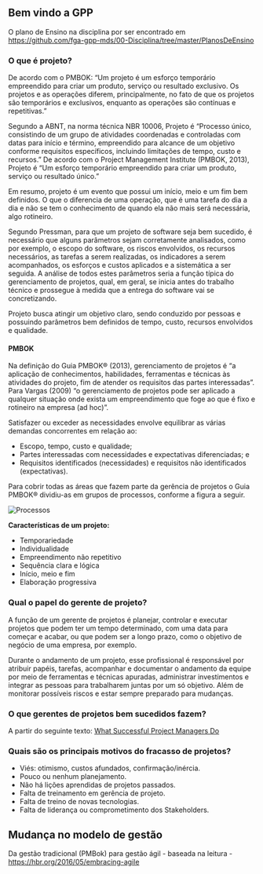 ## Bem vindo a GPP

O plano de Ensino na disciplina por ser encontrado em https://github.com/fga-gpp-mds/00-Disciplina/tree/master/PlanosDeEnsino

### O que é projeto?

De acordo com o PMBOK: “Um projeto é um esforço temporário empreendido para criar um produto, serviço ou resultado exclusivo. Os projetos e as operações diferem, principalmente, no fato de que os projetos são temporários e exclusivos, enquanto as operações são contínuas e repetitivas.”

Segundo a ABNT, na norma técnica NBR 10006, Projeto é “Processo único, consistindo de um grupo de atividades coordenadas e controladas com datas para início e término, empreendido para alcance de um objetivo conforme requisitos específicos, incluindo limitações de tempo, custo e recursos.” De acordo com o Project Management Institute (PMBOK, 2013), Projeto é “Um esforço temporário empreendido para criar um produto, serviço ou resultado único.”

Em resumo, projeto é um evento que possui um início, meio e um fim bem definidos. O que o diferencia de uma operação,  que é uma tarefa do dia a dia e não se tem o conhecimento de quando ela não mais será necessária, algo rotineiro.

Segundo Pressman, para que um projeto de software seja bem sucedido, é necessário que alguns parâmetros sejam corretamente analisados, como por exemplo, o escopo do software, os riscos envolvidos, os recursos necessários, as tarefas a serem realizadas, os indicadores a serem acompanhados, os esforços e custos aplicados e a sistemática a ser seguida. A análise de todos estes parâmetros seria a função típica do gerenciamento de projetos,   qual, em geral, se inicia antes do trabalho técnico e prossegue à medida que a entrega do software vai se concretizando.

Projeto busca atingir um objetivo claro, sendo conduzido por pessoas e possuindo parâmetros bem definidos de tempo, custo, recursos envolvidos e qualidade.

#### PMBOK

Na definição do Guia PMBOK® (2013), gerenciamento de projetos é “a aplicação de conhecimentos, habilidades, ferramentas e técnicas às atividades do projeto, fim de atender os requisitos das partes interessadas”. Para Vargas (2009) “o gerenciamento de projetos pode ser aplicado a qualquer situação onde exista um empreendimento que foge ao
que é fixo e rotineiro na empresa (ad hoc)”.

Satisfazer ou exceder as necessidades envolve equilibrar as várias demandas concorrentes em relação ao:
* Escopo, tempo, custo e qualidade;
* Partes interessadas com necessidades e expectativas diferenciadas; e
* Requisitos identificados (necessidades) e requisitos não identificados (expectativas).

Para cobrir todas as áreas que fazem parte da gerência de projetos o Guia PMBOK® dividiu-as em grupos de processos, conforme a figura a seguir.

![Processos](https://media.licdn.com/mpr/mpr/shrinknp_800_800/AAEAAQAAAAAAAATpAAAAJGEzYjNkNzZjLTFjMGYtNDY2OC04NGU5LTQ0MGRjYmQyNGFmNg.png)

**Características de um projeto:** 

* Temporariedade
* Individualidade
* Empreendimento não repetitivo
* Sequência clara e lógica
* Início, meio e fim
* Elaboração progressiva

### Qual o papel do gerente de projeto?

A função de um gerente de projetos é planejar, controlar e executar projetos que podem ter um tempo determinado, com uma data para começar e acabar, ou que podem ser a longo prazo, como o objetivo de negócio de uma empresa, por exemplo.

Durante o andamento de um projeto, esse profissional é responsável por atribuir papéis, tarefas, acompanhar e documentar o andamento da equipe por meio de ferramentas e técnicas apuradas, administrar investimentos e integrar as pessoas para trabalharem juntas por um só objetivo. Além de monitorar possíveis riscos e estar sempre preparado para mudanças.

### O que gerentes de projetos bem sucedidos fazem?

A partir do seguinte texto: [What Successful Project Managers Do](http://sloanreview.mit.edu/article/what-successful-project-managers-do/)

### Quais são os principais motivos do fracasso de projetos?

* Viés: otimismo, custos afundados, confirmação/inércia.
* Pouco ou nenhum planejamento.
* Não há lições aprendidas de projetos passados.
* Falta de treinamento em gerência de projeto.
* Falta de treino de novas tecnologias.
* Falta de liderança ou comprometimento dos Stakeholders.

## Mudança no modelo de gestão 

Da gestão tradicional (PMBok) para gestão ágil - baseada na leitura - https://hbr.org/2016/05/embracing-agile